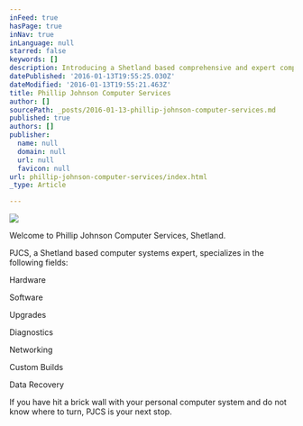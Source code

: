 ```yaml
---
inFeed: true
hasPage: true
inNav: true
inLanguage: null
starred: false
keywords: []
description: Introducing a Shetland based comprehensive and expert computer service provider.
datePublished: '2016-01-13T19:55:25.030Z'
dateModified: '2016-01-13T19:55:21.463Z'
title: Phillip Johnson Computer Services
author: []
sourcePath: _posts/2016-01-13-phillip-johnson-computer-services.md
published: true
authors: []
publisher:
  name: null
  domain: null
  url: null
  favicon: null
url: phillip-johnson-computer-services/index.html
_type: Article

---
```

![](https://the-grid-user-content.s3-us-west-2.amazonaws.com/129bb6ed-68fa-4d75-904c-d82d5750de27.jpg)

Welcome to Phillip Johnson Computer Services, Shetland.

PJCS, a Shetland based computer systems expert, specializes in the following fields:

Hardware

Software

Upgrades

Diagnostics

Networking

Custom Builds

Data Recovery

If you have hit a brick wall with your personal computer system and do not know where to turn, PJCS is your next stop.